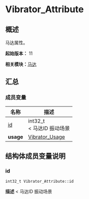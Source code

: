 # Vibrator_Attribute


## 概述

马达属性。

**起始版本：** 11

**相关模块：**[马达](_xe9_xa9_xac_xe8_xbe_xbe.md)


## 汇总


### 成员变量

| 名称 | 描述 | 
| -------- | -------- |
| [id](#id) | int32_t<br/>&lt; 马达ID 振动场景  | 
| **usage** | [Vibrator_Usage](_xe9_xa9_xac_xe8_xbe_xbe.md#vibrator_usage) | 


## 结构体成员变量说明


### id

```
int32_t Vibrator_Attribute::id
```
**描述**
&lt; 马达ID 振动场景
